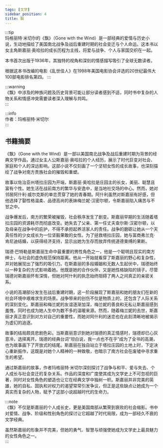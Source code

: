 ```yaml
---
tags: [文学]  
sidebar_position: 4  
title: 飘
---
```


:::tip  
玛格丽特·米切尔的《飘》（Gone with the Wind）是一部经典的爱情与历史小说，生动地描绘了美国南北战争及战后重建时期的社会变迁与个人命运。这本书以女主角斯嘉丽·奥哈拉的成长历程为主线，将爱与战争、个人与家国交织在一起。 

本书首次出版于1936年，其独特的视角和深刻的情感描写吸引了全球无数读者。

根据这本书改编的电影《乱世佳人》在1998年美国电影协会评选的20世纪最伟大100部电影排名第四。
:::  

:::warning  
《飘》中涉及的种族问题及历史背景可能让部分读者感到不适，同时书中复杂的人物关系和情感冲突需要读者深入理解与共鸣。  
:::  

:::info  
作者：玛格丽特·米切尔  
:::  

## 书籍摘要  

《飘》（Gone with the Wind）是一部以美国南北战争及战后重建时期为背景的经典文学作品，通过女主人公斯嘉丽·奥哈拉的个人经历，展示了时代巨变对社会、家庭和个人的深远影响。这部小说不仅刻画了一个坚韧女性的成长故事，也深刻描绘了战争对南方贵族社会的摧毁和重塑。  

故事以佐治亚州塔拉庄园为开端，斯嘉丽·奥哈拉是庄园主的长女，美丽、聪慧且富有个性。她生活在战前南方的繁华与安逸中，是当地社交场的中心。然而，她对邻居阿什利·威尔克斯的单恋贯穿了她的青春期。阿什利虽然对斯嘉丽有好感，但他选择了娶性格温柔、品德高尚的表妹梅兰妮·汉密尔顿，令斯嘉丽陷入痛苦与不甘之中。  

战争爆发后，南方的繁荣被摧毁，社会秩序发生了剧变。斯嘉丽早期的生活随着塔拉庄园的资源耗尽而彻底改变。她失去了父亲、第一任丈夫查尔斯·汉密尔顿，以及母亲在战争中的庇护，不得不承担起养活家人的责任。战争的磨砺让她从一个天真任性的少女成长为一位坚毅果敢的女性。为了拯救塔拉庄园，她与富商弗兰克·肯尼迪结婚，以获得经济支持，显示出她为生存而放弃传统道德束缚的果断。  

瑞德·巴特勒是斯嘉丽生命中最重要的男性角色之一，他是一个聪明且现实的南方绅士，与社会的虚伪规范保持距离。他从一开始就看穿了斯嘉丽的野心和复杂性，并对她展现出了强烈的吸引力。在斯嘉丽的多段婚姻和无数人生起伏中，瑞德始终以一种复杂的方式影响着她。他既是她的合作伙伴，又是她性格缺陷的镜子。尽管瑞德对斯嘉丽怀有深情，但她对阿什利的执念始终阻碍了两人之间真正的亲密关系。  

小说的高潮部分发生在战后重建时期，这一阶段展现了斯嘉丽和她的朋友们在新的社会环境中艰难求生的场景。战争带来的创伤不仅是物质上的，还包含了人际关系的深刻变化。斯嘉丽和梅兰妮的友谊逐渐加深，梅兰妮的善良和无私让斯嘉丽感到羞愧，同时也成为她人生中为数不多的温暖来源。然而，随着梅兰妮的去世，斯嘉丽才真正意识到对方对自己的重要性，而她对阿什利的迷恋也在此刻清晰地被揭示为虚幻的追逐。  

故事的结局颇具悲剧色彩。当斯嘉丽意识到她对瑞德的真正情感时，瑞德却已心灰意冷，选择离开。瑞德的经典台词“坦白说，我一点也不在乎”成为了全书的高潮，也为故事画下了开放式的结尾。斯嘉丽在独自站立于塔拉庄园的土地上时，下定决心重新振作，这既是对她个人精神的一种致敬，也暗示了南方社会在废墟中寻求重生的希望。  

通过斯嘉丽的故事，作者玛格丽特·米切尔深刻探讨了战争与和平、爱与失去、个人成长与社会变迁的复杂关系。作品的深度和广度使其成为文学史上不可忽视的巨著，同时对女性角色的塑造也让它在经典文学中独树一帜。斯嘉丽并非完美的英雄，她的自私、固执和对权力的渴望常常引发争议，但正是这些缺点让她成为一个真实而复杂的人物，赋予了这部小说超越时代的生命力。  

:::note  
《飘》不仅是斯嘉丽的个人成长史，更是美国南部从繁荣到衰败的社会缩影。书中对爱情、战争、阶级和性别角色的探讨让它超越了时代局限，成为一部经久不衰的文学经典。  

虽然斯嘉丽的形象并不完美，但她的勇气、智慧与顽强使她成为文学史上最具魅力的女性角色之一。  
:::  